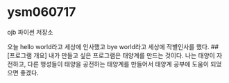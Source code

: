 # ysm060717
ojb 파이썬 저장소

오늘 hello world라고 세상에 인사했고 bye world라고 세상에 작별인사를 했다.
##[프로그램 개요]
내가 만들고 싶은 프로그램은 태양계를 만드는 것이다. 나는 태양이 자전하고, 다른 행성들이 태양을 공전하는 태양계를 만들어서 태양계 공부에 도움이 되었으면 좋겠다.
